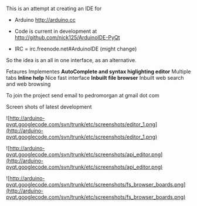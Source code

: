 This is an attempt at creating an IDE for
  * Arduino http://arduino.cc

  * Code is current in development at http://github.com/nick125/ArduinoIDE-PyQt
  * IRC = irc.freenode.net#ArduinoIDE (might change)

So the idea is an all in one interface, as an alternative.

Fetaures Implementes
**AutoComplete and syntax higlighting editor** Multiple tabs
**Inline help** Nice fast interface
**Inbuilt file browser** Inbuilt web search and web browsing

To join the project send email to pedromorgan at gmail dot com

Screen shots of latest development

![http://arduino-pyqt.googlecode.com/svn/trunk/etc/screenshots/editor_1.png](http://arduino-pyqt.googlecode.com/svn/trunk/etc/screenshots/editor_1.png)

![http://arduino-pyqt.googlecode.com/svn/trunk/etc/screenshots/api_editor.png](http://arduino-pyqt.googlecode.com/svn/trunk/etc/screenshots/api_editor.png)

![http://arduino-pyqt.googlecode.com/svn/trunk/etc/screenshots/fs_browser_boards.png](http://arduino-pyqt.googlecode.com/svn/trunk/etc/screenshots/fs_browser_boards.png)


